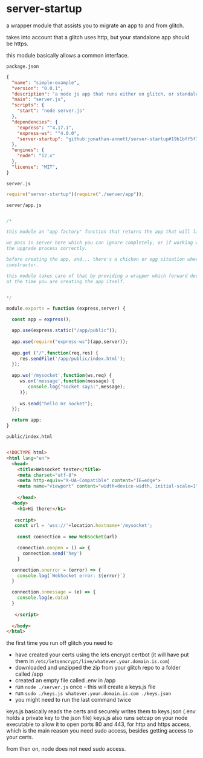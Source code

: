 # server-startup

a wrapper module that assists you to migrate an app to and from glitch.

takes into account that a glitch uses http, but your standalone app should be https.

this module basically allows a common interface.



`package.json`

```json
{
  "name": "simple-example",
  "version": "0.0.1",
  "description": "a node js app that runs either on glitch, or standalone using ssl certs",
  "main": "server.js",
  "scripts": {
    "start": "node server.js"
  },
  "dependencies": {
    "express": "^4.17.1",
    "express-ws": "^4.0.0",
    "server-startup": "github:jonathan-annett/server-startup#19b1bff5f71f2543554f078ce28220ce204b3ba4",
  },
  "engines": {
    "node": "12.x"
  },
  "license": "MIT",
}
```


`server.js`

```js
require("server-startup")(require("./server/app"));
```

`server/app.js` 

```js

/*

this module an "app factory" function that returns the app that will later get passed into server.listen()

we pass in server here which you can ignore completely, or if working with websockets, pass it in to express-ws so it can set up
the upgrade process correctly.

before creating the app, and... there's a chicken or egg situation where the server is expecting the app listener function in it's
constructor. 

this module takes care of that by providing a wrapper which forward declares your app, so the server can exist
at the time you are creating the app itself.


*/

module.exports = function (express,server) {

  const app = express();  

  app.use(express.static("/app/public"));  
  
  app.use(require("express-ws")(app,server));
  
  app.get ("/",function(req,res) {
     res.sendFile('/app/public/index.html');
  });
  
  app.ws('/mysocket',function(ws,req) {
     ws.on('message',function(message) {
        console.log("socket says:",message);
     )};
     
     ws.send("hello mr socket");
  });

  return app;
}  
```

`public/index.html`

```html

<!DOCTYPE html>
<html lang="en">
  <head>
    <title>Websocket tester</title>
    <meta charset="utf-8">
    <meta http-equiv="X-UA-Compatible" content="IE=edge">
    <meta name="viewport" content="width=device-width, initial-scale=1">
    
    </head>  
  <body>
    <h1>Hi there!</h1>
    
   <script>
   const url = 'wss://'+location.hostname+'/mysocket';
    
    const connection = new WebSocket(url)

    connection.onopen = () => {
      connection.send('hey') 
    }

  connection.onerror = (error) => {
    console.log(`WebSocket error: ${error}`)
  }

  connection.onmessage = (e) => {
    console.log(e.data)
  }
   
   </script>
 
  </body>
</html>

```



the first time you run off glitch you need to 

   * have created your certs using the lets encrypt certbot (it will have put them in `/etc/letsencrypt/live/whatever.your.domain.is.com`)
   * downloaded and unzipped the zip from your glitch repo to a folder called /app
   * created an empty file called .env in /app
   * run `node ./server.js` once - this will create a keys.js file
   * run `sudo ./keys.js whatever.your.domain.is.com ./keys.json`
   * you might need to run the last command twice
   
keys.js basically reads the certs and securely writes them to keys.json (.env holds a private key to the json file)
keys.js also runs setcap on your node executable to allow it to open ports 80 and 443, for http and https access, which is the main reason you need sudo access, besides getting access to your certs.

from then on, node does not need sudo access.

